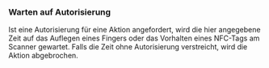 ﻿### Warten auf Autorisierung

Ist eine Autorisierung für eine Aktion angefordert, wird die hier angegebene Zeit auf das Auflegen eines Fingers oder das Vorhalten eines NFC-Tags am Scanner gewartet. Falls die Zeit ohne Autorisierung verstreicht, wird die Aktion abgebrochen.







